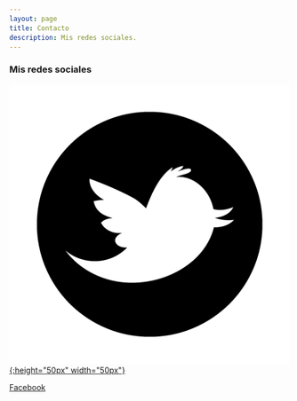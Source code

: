 ```yaml
---
layout: page
title: Contacto
description: Mis redes sociales.
---
```

### Mis redes sociales

[![Twitter](img/twitter_logo.png){:height="50px" width="50px"}](https://twitter.com/AFelipe26 "Twitter")

[Facebook](https://www.facebook.com/AndresFelipeUsma "Facebook")
